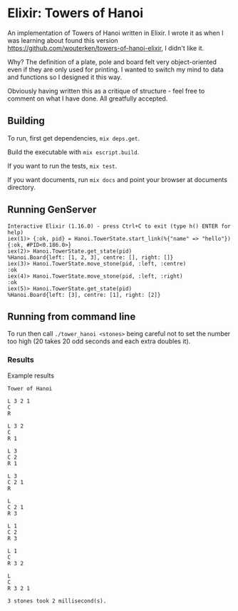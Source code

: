 # Elixir: Towers of Hanoi

An implementation of Towers of Hanoi written in Elixir. I wrote it as when
I was learning about found this version https://github.com/wouterken/towers-of-hanoi-elixir, I didn't like it. 

Why? The definition of a plate, pole and board felt very object-oriented even if they are only used for printing. I wanted to switch my mind to data and 
functions so I designed it this way.

Obviously having written this as a critique of structure - feel free to comment on what I have done. All greatfully accepted.

## Building

To run, first get dependencies, ```mix deps.get```.  

Build the executable with ```mix escript.build```.

If you want to run the tests, ```mix test```.

If you want documents, run ```mix docs``` and point your browser at documents
directory.

## Running GenServer

```
Interactive Elixir (1.16.0) - press Ctrl+C to exit (type h() ENTER for help)
iex(1)> {:ok, pid} = Hanoi.TowerState.start_link(%{"name" => "hello"})
{:ok, #PID<0.186.0>}
iex(2)> Hanoi.TowerState.get_state(pid)
%Hanoi.Board{left: [1, 2, 3], centre: [], right: []}
iex(3)> Hanoi.TowerState.move_stone(pid, :left, :centre)
:ok
iex(4)> Hanoi.TowerState.move_stone(pid, :left, :right)
:ok
iex(5)> Hanoi.TowerState.get_state(pid)
%Hanoi.Board{left: [3], centre: [1], right: [2]}
```

## Running from command line

To run then call ```./tower_hanoi <stones>``` being careful not to set the
number too high (20 takes 20 odd seconds and each extra doubles it).

### Results

Example results

```
Tower of Hanoi

L 3 2 1
C
R

L 3 2
C
R 1

L 3
C 2
R 1

L 3
C 2 1
R

L
C 2 1
R 3

L 1
C 2
R 3

L 1
C
R 3 2

L
C
R 3 2 1

3 stones took 2 millisecond(s).
```

